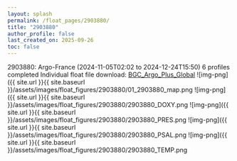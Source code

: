 ```yaml
---
layout: splash
permalink: /float_pages/2903880/
title: "2903880"
author_profile: false
last_created_on: 2025-09-26
toc: false
---
```

 
2903880: Argo-France (2024-11-05T02:02 to 2024-12-24T15:50)
6 profiles completed
Individual float file download: [BGC_Argo_Plus_Global](https://ftp.soest.hawaii.edu/bgc_argo_plus/Individual_Floats/outliers_removed/2903880_Sprof_processed.nc)
![img-png]({{ site.url }}{{ site.baseurl }}/assets/images/float_figures/2903880/01_2903880_map.png
![img-png]({{ site.url }}{{ site.baseurl }}/assets/images/float_figures/2903880/2903880_DOXY.png
![img-png]({{ site.url }}{{ site.baseurl }}/assets/images/float_figures/2903880/2903880_PRES.png
![img-png]({{ site.url }}{{ site.baseurl }}/assets/images/float_figures/2903880/2903880_PSAL.png
![img-png]({{ site.url }}{{ site.baseurl }}/assets/images/float_figures/2903880/2903880_TEMP.png
